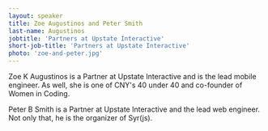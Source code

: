 ```yaml
---
layout: speaker
title: Zoe Augustinos and Peter Smith
last-name: Augustinos
jobtitle: 'Partners at Upstate Interactive'
short-job-title: 'Partners at Upstate Interactive'
photo: 'zoe-and-peter.jpg'
---
```


Zoe K Augustinos is a Partner at Upstate Interactive and is the lead mobile engineer. As well, she is one of CNY's 40 under 40 and co-founder of Women in Coding.

Peter B Smith is a Partner at Upstate Interactive and the lead web engineer. Not only that, he is the organizer of Syr(js).
